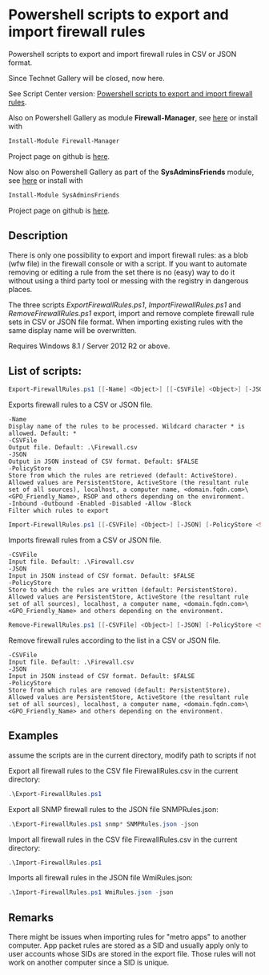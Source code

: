 # Powershell scripts to export and import firewall rules
Powershell scripts to export and import firewall rules in CSV or JSON format.

Since Technet Gallery will be closed, now here.

See Script Center version: [Powershell scripts to export and import firewall rules](https://gallery.technet.microsoft.com/scriptcenter/Powershell-to-export-and-23287694).

Also on Powershell Gallery as module **Firewall-Manager**, see [here](https://www.powershellgallery.com/packages/Firewall-Manager/) or install with
```powershell
Install-Module Firewall-Manager
```

Project page on github is [here](https://github.com/MScholtes/Firewall-Manager).

Now also on Powershell Gallery as part of the **SysAdminsFriends** module, see [here](https://www.powershellgallery.com/packages/SysAdminsFriends/) or install with
```powershell
Install-Module SysAdminsFriends
```

Project page on github is [here](https://github.com/MScholtes/SysAdminsFriends).

## Description
There is only one possibility to export and import firewall rules: as a blob (wfw file) in the firewall console or with a script. If you want to automate removing or editing a rule from the set there is no (easy) way to do it without using a third party tool or messing with the registry in dangerous places.

The three scripts *ExportFirewallRules.ps1*, *ImportFirewallRules.ps1* and *RemoveFirewallRules.ps1* export, import and remove complete firewall rule sets in CSV or JSON file format. When importing existing rules with the same display name will be overwritten.

Requires Windows 8.1 / Server 2012 R2 or above.

## List of scripts:
```powershell
Export-FirewallRules.ps1 [[-Name] <Object>] [[-CSVFile] <Object>] [-JSON] [-PolicyStore <String>] [-Inbound] [-Outbound] [-Enabled] [-Disabled] [-Allow] [-Block]
```
Exports firewall rules to a CSV or JSON file.
```
-Name
Display name of the rules to be processed. Wildcard character * is allowed. Default: *
-CSVFile
Output file. Default: .\Firewall.csv
-JSON
Output in JSON instead of CSV format. Default: $FALSE
-PolicyStore
Store from which the rules are retrieved (default: ActiveStore).
Allowed values are PersistentStore, ActiveStore (the resultant rule set of all sources), localhost, a computer name, <domain.fqdn.com>\<GPO_Friendly_Name>, RSOP and others depending on the environment.
-Inbound -Outbound -Enabled -Disabled -Allow -Block
Filter which rules to export
```

```powershell
Import-FirewallRules.ps1 [[-CSVFile] <Object>] [-JSON] [-PolicyStore <String>]
```
Imports firewall rules from a CSV or JSON file.
```
-CSVFile
Input file. Default: .\Firewall.csv
-JSON
Input in JSON instead of CSV format. Default: $FALSE
-PolicyStore
Store to which the rules are written (default: PersistentStore).
Allowed values are PersistentStore, ActiveStore (the resultant rule set of all sources), localhost, a computer name, <domain.fqdn.com>\<GPO_Friendly_Name> and others depending on the environment.
```

```powershell
Remove-FirewallRules.ps1 [[-CSVFile] <Object>] [-JSON] [-PolicyStore <String>]
```
Remove firewall rules according to the list in a CSV or JSON file.
```
-CSVFile
Input file. Default: .\Firewall.csv
-JSON
Input in JSON instead of CSV format. Default: $FALSE
-PolicyStore
Store from which rules are removed (default: PersistentStore).
Allowed values are PersistentStore, ActiveStore (the resultant rule set of all sources), localhost, a computer name, <domain.fqdn.com>\<GPO_Friendly_Name> and others depending on the environment.
```

## Examples
assume the scripts are in the current directory, modify path to scripts if not

Export all firewall rules to the CSV file FirewallRules.csv in the current directory:
```powershell
.\Export-FirewallRules.ps1
```

Export all SNMP firewall rules to the JSON file SNMPRules.json:
```powershell
.\Export-FirewallRules.ps1 snmp* SNMPRules.json -json
```

Import all firewall rules in the CSV file FirewallRules.csv in the current directory:
```powershell
.\Import-FirewallRules.ps1
```

Imports all firewall rules in the JSON file WmiRules.json:
```powershell
.\Import-FirewallRules.ps1 WmiRules.json -json
```

## Remarks
There might be issues when importing rules for "metro apps" to another computer. App packet rules are stored as a SID and usually apply only to user accounts whose SIDs are stored in the export file. Those rules will not work on another computer since a SID is unique.
